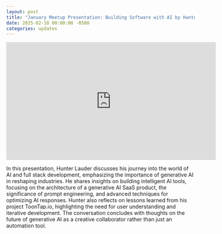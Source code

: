 ```yaml
---
layout: post
title: "January Meetup Presentation: Building Software with AI by Hunter Lauder"
date: 2025-02-18 00:00:00 -0500
categories: updates
---
```


<iframe width="560" height="315" src="https://www.youtube.com/embed/XPagFtZaXe0?si=tQ4FsWkqXxOGrbsS" title="YouTube video player" frameborder="0" allow="accelerometer; autoplay; clipboard-write; encrypted-media; gyroscope; picture-in-picture; web-share" referrerpolicy="strict-origin-when-cross-origin" allowfullscreen></iframe>

<br>

In this presentation, Hunter Lauder discusses his journey into the world of AI and full stack development, emphasizing the importance of generative AI in reshaping industries. He shares insights on building intelligent AI tools, focusing on the architecture of a generative AI SaaS product, the significance of prompt engineering, and advanced techniques for optimizing AI responses. Hunter also reflects on lessons learned from his project ToonTap.io, highlighting the need for user understanding and iterative development. The conversation concludes with thoughts on the future of generative AI as a creative collaborator rather than just an automation tool.
